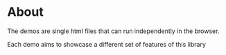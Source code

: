 # About

The demos are single html files that can run independently in the browser.

Each demo aims to showcase a different set of features of this library
